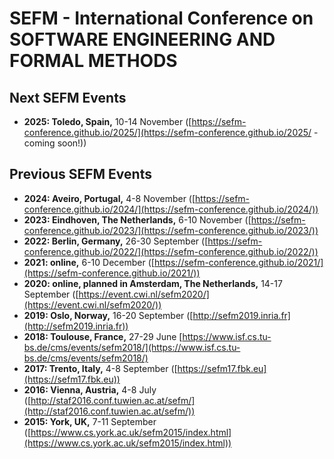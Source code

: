 # SEFM - International Conference on<br>SOFTWARE ENGINEERING AND FORMAL METHODS

## Next SEFM Events
* **2025: Toledo, Spain,** 10-14 November ([https://sefm-conference.github.io/2025/](https://sefm-conference.github.io/2025/ - coming soon!))

## Previous SEFM Events
* **2024: Aveiro, Portugal,** 4-8 November ([https://sefm-conference.github.io/2024/](https://sefm-conference.github.io/2024/))
* **2023: Eindhoven, The Netherlands,** 6-10 November ([https://sefm-conference.github.io/2023/](https://sefm-conference.github.io/2023/))
* **2022: Berlin, Germany,** 26-30 September ([https://sefm-conference.github.io/2022/](https://sefm-conference.github.io/2022/))
* **2021: online,** 6-10 December ([https://sefm-conference.github.io/2021/](https://sefm-conference.github.io/2021/))
* **2020: online, planned in Amsterdam, The Netherlands,** 14-17 September ([https://event.cwi.nl/sefm2020/](https://event.cwi.nl/sefm2020/))
* **2019: Oslo, Norway,** 16-20 September ([http://sefm2019.inria.fr](http://sefm2019.inria.fr))
* **2018: Toulouse, France,** 27-29 June [https://www.isf.cs.tu-bs.de/cms/events/sefm2018/](https://www.isf.cs.tu-bs.de/cms/events/sefm2018/)
* **2017: Trento, Italy,** 4-8 September ([https://sefm17.fbk.eu](https://sefm17.fbk.eu))
* **2016: Vienna, Austria,** 4-8 July ([http://staf2016.conf.tuwien.ac.at/sefm/](http://staf2016.conf.tuwien.ac.at/sefm/))
* **2015: York, UK,** 7-11 September ([https://www.cs.york.ac.uk/sefm2015/index.html](https://www.cs.york.ac.uk/sefm2015/index.html))
